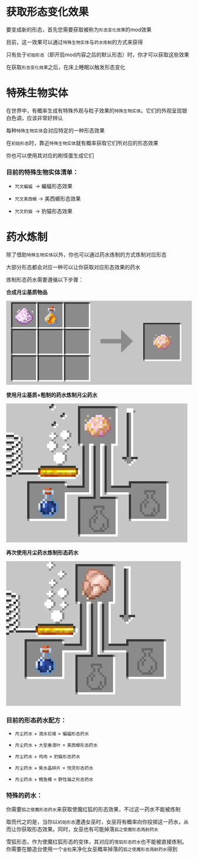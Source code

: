 # 获取形态变化效果

要变成新的形态，首先您需要获取被称为`形态变化效果`的mod效果

目前，这一效果可以通过`特殊生物实体`与`药水炼制`的方式来获得

只有处于`初始形态`（即开启mod内容之后的默认形态）时，你才可以获取这些效果

在获取`形态变化效果`之后，在床上睡眠以触发形态变化

# 特殊生物实体

在世界中，有概率生成有特殊外观与粒子效果的`特殊生物实体`。它们的外观呈现银白色调，应该非常好辨认

每种`特殊生物实体`会对应特定的一种形态效果

在`初始形态`时，靠近`特殊生物实体`就有概率获取它们所对应的形态效果

你也可以使用其对应的刷怪蛋生成它们

### 目前的特殊生物实体清单：

- `咒文蝙蝠 `→ 蝙蝠形态效果

- `咒文美西螈` → 美西螈形态效果

- `咒文豹猫 `→ 豹猫形态效果

# 药水炼制

除了借助`特殊生物实体`以外，你也可以通过药水炼制的方式炼制对应形态

大部分形态都会对应一种可以让你获取对应形态效果的药水

炼制形态药水需要遵循以下步骤：

**合成月尘基质物品**

![](../img/moondust_matrix_receipe.png)

**使用月尘基质+粗制的药水炼制月尘药水**

![](../img/moondust_potion_brew.png)

**再次使用月尘药水炼制形态药水**

![](../img/form_potion_brew.png)

### 目前的形态药水配方：

- `月尘药水` + `滴水石锥` = `蝙蝠形态药水`

- `月尘药水` + `大型垂滴叶` = `美西螈形态药水`

- `月尘药水` + `鸡肉` = `豹猫形态药水`

- `月尘药水` + `紫水晶碎片` = `悦灵形态药水`

- `月尘药水` + `鳕鱼桶` = `野性猫之形态药水`

### 特殊的药水：

你需要`狐之使魔形态药水`来获取使魔红狐的形态效果，不过这一药水不能被炼制

取而代之的是，当你以`初始形态`遭遇女巫时，女巫将有概率向你投掷这一药水，从而让你获取形态效果。同时，女巫也有可能掉落`狐之使魔形态溅射药水`

雪狐形态，作为使魔红狐形态的变体，其对应的`雪狐形态药水`也不能被直接炼制。你需要在酿造台使用一个`金粒`来净化女巫概率掉落的`狐之使魔形态溅射药水`得到
